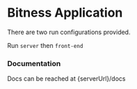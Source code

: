 # Bitness Application

There are two run configurations provided.

Run `server` then `front-end`

### Documentation
Docs can be reached at {serverUrl}/docs
